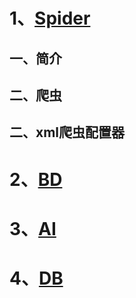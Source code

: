 
# 1、[Spider](https://zcdzcdzcd.github.io/pages/html/md/Spider) 
## 一、简介
## 二、爬虫
## 二、xml爬虫配置器
# 2、[BD](https://zcdzcdzcd.github.io/pages/md/BD) 
# 3、[AI](https://zcdzcdzcd.github.io/pages/md/AI) 
# 4、[DB](https://zcdzcdzcd.github.io/pages/md/Database) 